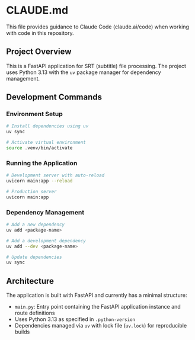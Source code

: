 # CLAUDE.md

This file provides guidance to Claude Code (claude.ai/code) when working with code in this repository.

## Project Overview

This is a FastAPI application for SRT (subtitle) file processing. The project uses Python 3.13 with the `uv` package manager for dependency management.

## Development Commands

### Environment Setup
```bash
# Install dependencies using uv
uv sync

# Activate virtual environment
source .venv/bin/activate
```

### Running the Application
```bash
# Development server with auto-reload
uvicorn main:app --reload

# Production server
uvicorn main:app
```

### Dependency Management
```bash
# Add a new dependency
uv add <package-name>

# Add a development dependency
uv add --dev <package-name>

# Update dependencies
uv sync
```

## Architecture

The application is built with FastAPI and currently has a minimal structure:
- `main.py`: Entry point containing the FastAPI application instance and route definitions
- Uses Python 3.13 as specified in `.python-version`
- Dependencies managed via `uv` with lock file (`uv.lock`) for reproducible builds